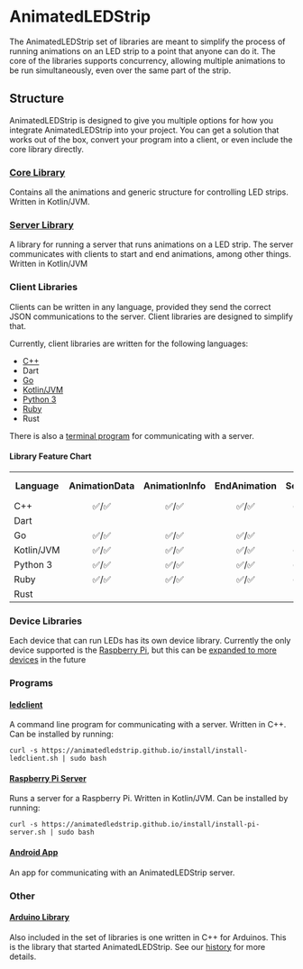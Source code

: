 # AnimatedLEDStrip
The AnimatedLEDStrip set of libraries are meant to simplify the process of running animations on an LED strip to a point that anyone can do it.
The core of the libraries supports concurrency, allowing multiple animations to be run simultaneously, even over the same part of the strip.

## Structure
AnimatedLEDStrip is designed to give you multiple options for how you integrate AnimatedLEDStrip into your project.
You can get a solution that works out of the box, convert your program into a client, or even include the core library directly.

### [Core Library](https://github.com/AnimatedLEDStrip/AnimatedLEDStrip)
Contains all the animations and generic structure for controlling LED strips.
Written in Kotlin/JVM.

### [Server Library](https://github.com/AnimatedLEDStrip/server)
A library for running a server that runs animations on a LED strip.
The server communicates with clients to start and end animations, among other things.
Written in Kotlin/JVM

### Client Libraries
Clients can be written in any language, provided they send the correct JSON communications to the server.
Client libraries are designed to simplify that.

Currently, client libraries are written for the following languages:
- [C++](https://github.com/AnimatedLEDStrip/client-cpp)
- Dart
- [Go](https://github.com/AnimatedLEDStrip/client-go)
- [Kotlin/JVM](https://github.com/AnimatedLEDStrip/client-kotlin-jvm)
- [Python 3](https://github.com/AnimatedLEDStrip/client-python)
- [Ruby](https://github.com/AnimatedLEDStrip/client-ruby)
- Rust

There is also a [terminal program](#ledclient) for communicating with a server.

#### Library Feature Chart
<table>
  <tr>
    <th>Language</th>
    <th align="center">AnimationData</th>
    <th align="center">AnimationInfo</th>
    <th align="center">EndAnimation</th>
    <th align="center">Section</th>
    <th align="center">StripInfo</th>
    <th align="center">Partial Data</th>
    <th align="center">Callbacks</th>
  </tr>
  <tr>
    <td>C++</td>
    <td align="center">✅/✅</td>
    <td align="center">✅/✅</td>
    <td align="center">✅/✅</td>
    <td align="center">✅/✅</td>
    <td align="center">✅/✅</td>
    <td align="center">✅</td>
    <td align="center">✅</td>
  </tr>
  <tr>
    <td>Dart</td>
    <td />
    <td />
    <td />
    <td />
    <td />
    <td />
    <td />
  </tr>
  <tr>
    <td>Go</td>
    <td align="center">✅/✅</td>
    <td align="center">✅/✅</td>
    <td align="center">✅/✅</td>
    <td align="center">❌/❌</td>
    <td align="center">✅/✅</td>
    <td align="center">❌</td>
    <td align="center">❌</td>
  </tr>
  <tr>
    <td>Kotlin/JVM</td>
    <td align="center">✅/✅</td>
    <td align="center">✅/✅</td>
    <td align="center">✅/✅</td>
    <td align="center">✅/✅</td>
    <td align="center">✅/✅</td>
    <td align="center">✅</td>
    <td align="center">✅</td>
  </tr>
  <tr>
    <td>Python 3</td>
    <td align="center">✅/✅</td>
    <td align="center">✅/✅</td>
    <td align="center">✅/✅</td>
    <td align="center">✅/✅</td>
    <td align="center">✅/✅</td>
    <td align="center">❌</td>
    <td align="center">✅</td>
  </tr>
  <tr>
    <td>Ruby</td>
    <td align="center">✅/✅</td>
    <td align="center">✅/✅</td>
    <td align="center">✅/✅</td>
    <td align="center">✅/✅</td>
    <td align="center">✅/✅</td>
    <td align="center">✅</td>
    <td align="center">❌</td>
  </tr>
  <tr>
    <td>Rust</td>
    <td />
    <td />
    <td />
    <td />
    <td />
    <td />
    <td />
  </tr>
</table>

### Device Libraries
Each device that can run LEDs has its own device library.
Currently the only device supported is the [Raspberry Pi](https://github.com/AnimatedLEDStrip/device-pi), but this can be [expanded to more devices](https://github.com/AnimatedLEDStrip/server/wiki) in the future

### Programs
#### [ledclient](https://github.com/AnimatedLEDStrip/ledclient)
A command line program for communicating with a server.
Written in C++.
Can be installed by running:
```
curl -s https://animatedledstrip.github.io/install/install-ledclient.sh | sudo bash
```

#### [Raspberry Pi Server](https://github.com/AnimatedLEDStrip/server-pi)
Runs a server for a Raspberry Pi.
Written in Kotlin/JVM.
Can be installed by running:
```
curl -s https://animatedledstrip.github.io/install/install-pi-server.sh | sudo bash
```

#### [Android App](https://github.com/AnimatedLEDStrip/AnimatedLEDStripAndroidControl)
An app for communicating with an AnimatedLEDStrip server.

### Other
#### [Arduino Library](https://github.com/AnimatedLEDStrip/AnimatedLEDStripCppArduino)
Also included in the set of libraries is one written in C++ for Arduinos.
This is the library that started AnimatedLEDStrip.
See our [history](https://github.com/AnimatedLEDStrip/AnimatedLEDStrip/wiki#history) for more details.
